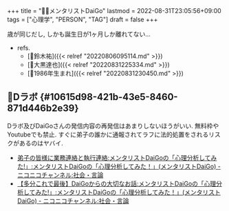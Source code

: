 +++
title = "🤵🏽メンタリストDaiGo"
lastmod = 2022-08-31T23:05:56+09:00
tags = ["心理学", "PERSON", "TAG"]
draft = false
+++

歳が同じだし, しかも誕生日が1ヶ月しか離れてない...

-   refs.
    -   [👨鈴木祐]({{< relref "20220806095114.md" >}})
    -   [👨大黒達也]({{< relref "20220831225334.md" >}})
    -   [🔖1986年生まれ]({{< relref "20220831230450.md" >}})


## 🔖Dラボ {#10615d98-421b-43e5-8460-871d446b2e39}

Dラボ及びDaiGoさんの発信内容の再発信はあまりしないほうがいい. 無料枠やYoutubeでも禁止. すぐに弟子の誰かに通報されてラフに法的処置をされるリスクがあるのはヤバイ.

-   [弟子の皆様に業務連絡と執行連絡:メンタリストDaiGoの「心理分析してみた!」:メンタリストDaiGoの「心理分析してみた！」(メンタリストDaiGo) - ニコニコチャンネル:社会・言論](https://ch.nicovideo.jp/mentalist/blomaga/ar1770507)
-   [【多分これで最後】DaiGoからの大切なお話:メンタリストDaiGoの「心理分析してみた!」:メンタリストDaiGoの「心理分析してみた！」(メンタリストDaiGo) - ニコニコチャンネル:社会・言論](https://ch.nicovideo.jp/mentalist/blomaga/ar1773536)
